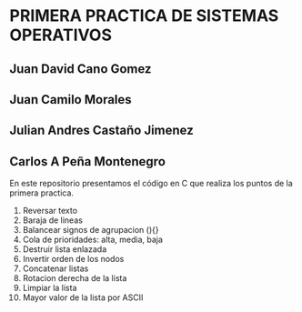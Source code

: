 # PRIMERA PRACTICA DE SISTEMAS OPERATIVOS
## Juan David Cano Gomez
## Juan Camilo Morales
## Julian Andres Castaño Jimenez
## Carlos A Peña Montenegro

En este repositorio presentamos el código en C que realiza los puntos de la primera practica.

1. Reversar texto
2. Baraja de lineas
3. Balancear signos de agrupacion (){}
4. Cola de prioridades: alta, media, baja
5. Destruir lista enlazada
6. Invertir orden de los nodos
7. Concatenar listas
8. Rotacion derecha de la lista
9. Limpiar la lista
10. Mayor valor de la lista por ASCII
